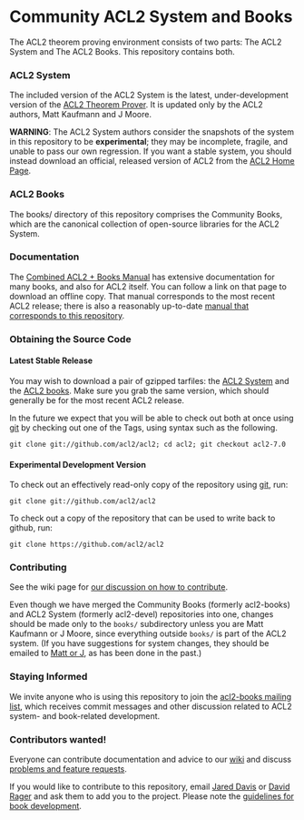 Community ACL2 System and Books
===============================

The ACL2 theorem proving environment consists of two parts: The ACL2
System and The ACL2 Books.  This repository contains both.

### ACL2 System

The included version of the ACL2 System is the latest, under-development
version of the [ACL2 Theorem Prover][ACL2].  It is updated only by the
ACL2 authors, Matt Kaufmann and J Moore.

**WARNING**: The ACL2 System authors consider the snapshots of the
system in this repository to be **experimental**; they may be
incomplete, fragile, and unable to pass our own regression. If you want
a stable system, you should instead download an official, released
version of ACL2 from the [ACL2 Home Page][ACL2].

[ACL2]: http://www.cs.utexas.edu/users/moore/acl2 "ACL2 Home Page"

### ACL2 Books

The books/ directory of this repository comprises the Community Books,
which are the canonical collection of open-source libraries for the ACL2
System.

### Documentation

The [Combined ACL2 + Books Manual][combined manual] has extensive
documentation for many books, and also for ACL2 itself. You can follow a
link on that page to download an offline copy.  That manual corresponds
to the most recent ACL2 release; there is also a reasonably up-to-date
[manual that corresponds to this repository][manual].

[manual]: http://www.cs.utexas.edu/users/moore/acl2/manuals/current/manual/index.html
[combined manual]: http://www.cs.utexas.edu/users/moore/acl2/current/combined-manual/index.html


### Obtaining the Source Code

#### Latest Stable Release

You may wish to download a pair of gzipped tarfiles: the [ACL2
System][installation] and the [ACL2 books][acl2.org].  Make sure you
grab the same version, which should generally be for the most recent
ACL2 release.

In the future we expect that you will be able to check out both at once
using [git] by checking out one of the Tags, using syntax such as the
following.

```
git clone git://github.com/acl2/acl2; cd acl2; git checkout acl2-7.0
```

[installation]: http://www.cs.utexas.edu/users/moore/acl2/current/HTML/installation/installation.html
[acl2.org]: http://acl2.org/index.html
[git]: http://git-scm.com


#### Experimental Development Version

To check out an effectively read-only copy of the repository using
[git], run:

```
git clone git://github.com/acl2/acl2
```

To check out a copy of the repository that can be used to write back to
github, run:

```
git clone https://github.com/acl2/acl2
```

### Contributing

See the wiki page for [our discussion on how to contribute][git tips].

Even though we have merged the Community Books (formerly acl2-books) and
ACL2 System (formerly acl2-devel) repositories into one, changes should
be made only to the `books/` subdirectory unless you are Matt Kaufmann
or J Moore, since everything outside `books/` is part of the ACL2
system.  (If you have suggestions for system changes, they should be
emailed to [Matt or J](mailto:kaufmann@cs.utexas.edu), as has been done
in the past.)

[git tips]: https://code.google.com/p/acl2-books/wiki/ACL2RepoGitTips

### Staying Informed

We invite anyone who is using this repository to join the [acl2-books
mailing list][acl2-books], which receives commit messages and other
discussion related to ACL2 system- and book-related development.

[acl2-books]: http://groups.google.com/group/acl2-books


### Contributors wanted!

Everyone can contribute documentation and advice to our [wiki] and
discuss [problems and feature requests][bugtracker].

If you would like to contribute to this repository, email [Jared
Davis](mailto:jared@centtech.com) or [David
Rager](mailto:ragerdl@gmail.com) and ask them to add you to the project.
Please note the [guidelines for book development][books guidelines].

[wiki]: https://github.com/acl2/acl2/wiki
[bugtracker]: https://github.com/acl2/acl2/issues
[books guidelines]: https://github.com/acl2/acl2/wiki/Committing-code
